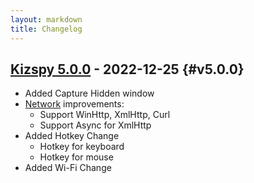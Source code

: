 ```yaml
---
layout: markdown
title: Changelog
---
```


## [Kizspy 5.0.0](https://github.com/kizspy) - 2022-12-25 {#v5.0.0}

* Added Capture Hidden window
* [Network]() improvements:
    * Support WinHttp, XmlHttp, Curl
    * Support Async for XmlHttp
* Added Hotkey Change
    * Hotkey for keyboard
    * Hotkey for mouse
* Added Wi-Fi Change